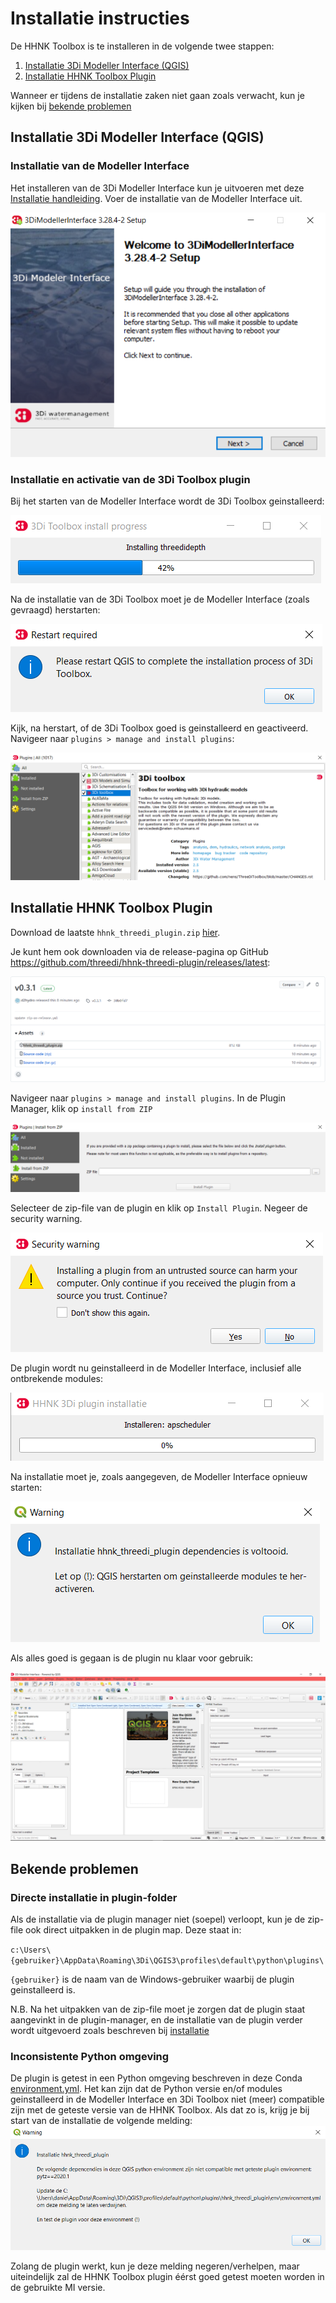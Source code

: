 # Installatie instructies

De HHNK Toolbox is te installeren in de volgende twee stappen:
1. [Installatie 3Di Modeller Interface (QGIS)](#modeller_interface_installatie)
2. [Installatie HHNK Toolbox Plugin](#plugin_installatie)

Wanneer er tijdens de installatie zaken niet gaan zoals verwacht, kun je kijken bij [bekende problemen](#bekende_problemen)

<a id="modeller_interface_installatie"></a>

## Installatie 3Di Modeller Interface (QGIS)

### Installatie van de Modeller Interface

Het installeren van de 3Di Modeller Interface kun je uitvoeren met deze <a href="https://docs.3di.live/f_3di_instruments_and_downloads.html#di-instruments-and-downloads" target="_blank">Installatie handleiding</a>. Voer de installatie van de Modeller Interface uit.

![](../images/installation/mi_installer.PNG)

### Installatie en activatie van de 3Di Toolbox plugin
Bij het starten van de Modeller Interface wordt de 3Di Toolbox geinstalleerd:

![](../images/installation/mi_threedi_toolbox_installation.PNG)

Na de installatie van de 3Di Toolbox moet je de Modeller Interface (zoals gevraagd) herstarten:

![](../images/installation/mi_threedi_toolbox_restart.PNG)

Kijk, na herstart, of de 3Di Toolbox goed is geinstalleerd en geactiveerd. Navigeer naar `plugins > manage and install plugins`:

![](../images/installation/mi_threedi_toolbox_active.PNG)

<a id="plugin_installatie"></a>

## Installatie HHNK Toolbox Plugin
Download de laatste `hhnk_threedi_plugin.zip` [hier](https://github.com/threedi/hhnk-threedi-plugin/releases/latest/download/hhnk_threedi_plugin.zip). 

Je kunt hem ook downloaden via de release-pagina op GitHub <a href="https://github.com/threedi/hhnk-threedi-plugin/releases/latest" target="_blank">https://github.com/threedi/hhnk-threedi-plugin/releases/latest</a>:

![](../images/installation/plugin_download_zip.PNG)

Navigeer naar `plugins > manage and install plugins`. In de Plugin Manager, klik op `install from ZIP`

![](../images/installation/plugin_manager_install_from_zip.PNG)

Selecteer de zip-file van de plugin en klik op `Install Plugin`. Negeer de security warning.

![](../images/installation/plugin_security_warning.PNG)

De plugin wordt nu geinstalleerd in de Modeller Interface, inclusief alle ontbrekende modules:

![](../images/installation/plugin_installation.PNG)

Na installatie moet je, zoals aangegeven, de Modeller Interface opnieuw starten:

![](../images/installation/plugin_restart_warning.PNG)

Als alles goed is gegaan is de plugin nu klaar voor gebruik:

![](../images/installation/plugin_ready.PNG)

<a id="bekende_problemen"></a>

## Bekende problemen

### Directe installatie in plugin-folder
Als de installatie via de plugin manager niet (soepel) verloopt, kun je de zip-file ook direct uitpakken in de plugin map. Deze staat in:

`c:\Users\{gebruiker}\AppData\Roaming\3Di\QGIS3\profiles\default\python\plugins\` 

`{gebruiker}` is de naam van de Windows-gebruiker waarbij de plugin geinstalleerd is.

N.B. Na het uitpakken van de zip-file moet je zorgen dat de plugin staat aangevinkt in de plugin-manager, en de installatie van de plugin verder wordt uitgevoerd zoals beschreven bij [installatie](#plugin_installatie)

### Inconsistente Python omgeving
De plugin is getest in een Python omgeving beschreven in deze Conda [environment.yml](https://github.com/threedi/hhnk-threedi-plugin/blob/main/hhnk_threedi_plugin/env/environment.yml). Het kan zijn dat de Python versie en/of modules geinstalleerd in de Modeller Interface en 3Di Toolbox niet (meer) compatible zijn met de geteste versie van de HHNK Toolbox. Als dat zo is, krijg je bij start van de installatie de volgende melding:
![](../images/installation/plugin_inconsistent_dependencies_warning.png)

Zolang de plugin werkt, kun je deze melding negeren/verhelpen, maar uiteindelijk zal de HHNK Toolbox plugin éérst goed getest moeten worden in de gebruikte MI versie.
